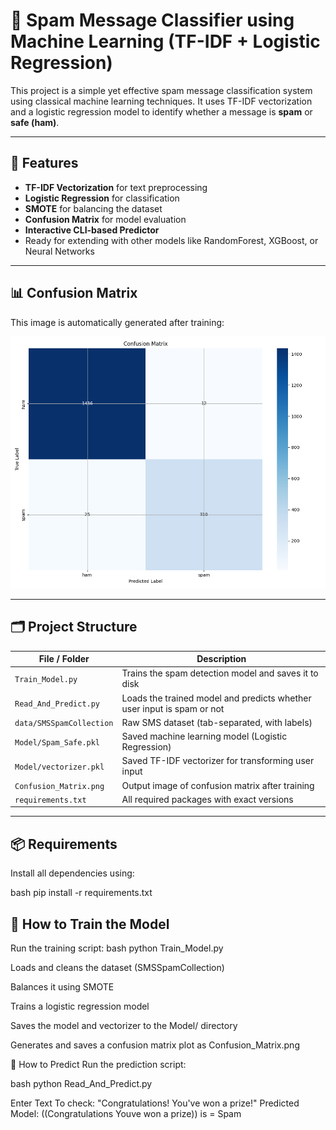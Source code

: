 # 📧 Spam Message Classifier using Machine Learning (TF-IDF + Logistic Regression)

This project is a simple yet effective spam message classification system using classical machine learning techniques. It uses TF-IDF vectorization and a logistic regression model to identify whether a message is **spam** or **safe (ham)**.

---

## 🔧 Features

- **TF-IDF Vectorization** for text preprocessing  
- **Logistic Regression** for classification  
- **SMOTE** for balancing the dataset  
- **Confusion Matrix** for model evaluation  
- **Interactive CLI-based Predictor**  
- Ready for extending with other models like RandomForest, XGBoost, or Neural Networks

---

## 📊 Confusion Matrix

This image is automatically generated after training:

![Confusion Matrix](Confusion_Matrix/Confusion_Matrix.png)

---

## 🗂️ Project Structure

| File / Folder              | Description                                                                 |
|---------------------------|-----------------------------------------------------------------------------|
| `Train_Model.py`          | Trains the spam detection model and saves it to disk                       |
| `Read_And_Predict.py`     | Loads the trained model and predicts whether user input is spam or not     |
| `data/SMSSpamCollection`  | Raw SMS dataset (tab-separated, with labels)                                |
| `Model/Spam_Safe.pkl`     | Saved machine learning model (Logistic Regression)                         |
| `Model/vectorizer.pkl`    | Saved TF-IDF vectorizer for transforming user input                         |
| `Confusion_Matrix.png`    | Output image of confusion matrix after training                             |
| `requirements.txt`        | All required packages with exact versions                                   |

---

## 📦 Requirements

Install all dependencies using:

bash
pip install -r requirements.txt


## 🚀 How to Train the Model
Run the training script:
bash
python Train_Model.py

Loads and cleans the dataset (SMSSpamCollection)

Balances it using SMOTE

Trains a logistic regression model

Saves the model and vectorizer to the Model/ directory

Generates and saves a confusion matrix plot as Confusion_Matrix.png


🔮 How to Predict
Run the prediction script:

bash
python Read_And_Predict.py

Enter Text To check: "Congratulations! You've won a prize!"
Predicted Model: ((Congratulations Youve won a prize)) is = Spam



